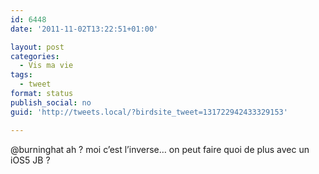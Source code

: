 ```yaml
---
id: 6448
date: '2011-11-02T13:22:51+01:00'

layout: post
categories:
  - Vis ma vie
tags:
  - tweet
format: status
publish_social: no
guid: 'http://tweets.local/?birdsite_tweet=131722942433329153'

---
```


@burninghat ah ? moi c’est l’inverse… on peut faire quoi de plus avec un iOS5 JB ?